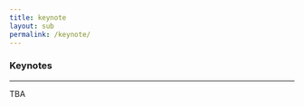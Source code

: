 ```yaml
---
title: keynote
layout: sub
permalink: /keynote/
---
```


<h3>Keynotes</h3>
<hr/>
TBA
<!-- <h4>Towards Active Inference for Distributed Intelligence in the Computing Continuum</h4>
<img src="/2025/assets/images/keynote_speaker/schahram_dustdar.jpg" align="left" style="border:10px solid white" width="200">
<h5><b>Schahram Dustdar, Professor</b></h5>
<h6>
Head of the Research Division of Distributed Systems at the TU Wien, Austria and part-time ICREA Research Professor UPF, Barcelona, Spain
</h6>
<p style="text-align: justify;">
<b>Abstract: </b> Modern distributed systems also deal with uncertain scenarios, where environments, infrastructures, and applications are widely diverse. In the scope of IoT-Edge-Fog-Cloud computing, leveraging these neuroscience-inspired principles and mechanisms could aid in building more flexible solutions able to generalize over different environments. A captivating set of hypotheses from the field of neuroscience suggests that human and animal brain mechanisms result from a few powerful principles. If proved to be accurate, these assumptions could open a deep understanding of the way humans and animals manage to cope with the unpredictability of events and imagination.
</p>
<p style="text-align: justify;">
<b>Biography: </b> Schahram Dustdar is a Full Professor of Computer Science at the TU Wien, heading the Research Division of Distributed Systems, Austria. He holds several honorary positions: University of California (USC) Los Angeles; Monash University in Melbourne, Shanghai University, Macquarie University in Sydney, and University Pompeu Fabra, Barcelona, Spain. From Dec 2016 until Jan 2017 he was a Visiting Professor at the University of Sevilla, Spain and from January until June 2017 he was a Visiting Professor at UC Berkeley, USA. From 1999 – 2007, he worked as the co-founder and chief scientist of Caramba Labs Software AG in Vienna (acquired by ProjectNetWorld AG), a venture capital co-funded software company focused on software for collaborative processes in teams. He is the co-founder of edorer.com (an EdTech company based in the US) and co-founder and chief scientist of Sinoaus.net, a Nanjing, China-based R&D organization focusing on IoT and Edge Intelligence. He serves as Editor-in-Chief of Computing (Springer). Dustdar is the recipient of multiple awards: IEEE TCSVC Outstanding Leadership Award (2018), IEEE TCSC Award for Excellence in Scalable Computing (2019), ACM Distinguished Scientist (2009), ACM Distinguished Speaker (2021), IBM Faculty Award (2012). He is an elected member of the Academia Europaea: The Academy of Europe, as well as an IEEE Fellow(2016) and an Asia-Pacific Artificial Intelligence Association (AAIA) Fellow (2021) and was AAIA president (from 2020-2021).
</p>
<hr/>
<h4>Processing and Application of Physiological and Motor Signals in Assistive Robotics</h4>
<img src="/2025/assets/images/keynote_speaker/jinhua_she.jpg" align="left" style="border:10px solid white" width="200">
<h5><b>Jinhua She, Professor</b></h5>
<h6>
The Graduate School of Bionics, Computer and Media Sciences/Control Theory and Applications, Tokyo University of Technology, Japan
</h6>
<p style="text-align: justify;">
<b>Abstract: </b> Japan entered a super-aged society [percentage of old people (≥ 65 yrs old) ≥ 21%] in 2005. Nowadays, the aging problem in Japan is very serious. As a measure to cope with aging, research related to assistive robots has been widely carried out. In this talk, I will explain how we process physiological and motor signals and make full use of them to build control systems for the assistive robots we have developed, using examples of an electric trolley, a left-right independent treadmill, and a sit-to-stand assistive machine.
</p>
<p style="text-align: justify;">
<b>Biography: </b> Dr. She received his B.S. degree in engineering from Central South University, Changsha, China, in 1983; and his M.S. and Ph.D. degrees in engineering from Tokyo Institute of Technology, Tokyo, Japan, in 1990 and 1993, respectively. In 1993, he joined the School of Engineering, Tokyo University of Technology, where he is currently a professor. Dr. She's research interests include the applications of control theory, repetitive control, active disturbance rejection, and assistive robotics. He has published more than 400 journal papers and 6 monographs. He received the IFAC (International Federation of Automatic Control) Control Engineering Practice Paper Prize in 1999 (jointly with M. Wu and M. Nakano), and was included in the list of Thomson Reuters' Highly Cited Researchers from 2013 to 2015 and World’s Top 2% Scientists since 2019. Dr. She is an IEEE Fellow, serves as an IEEE HI-TC Advisory Board member (2021-present) and an AdCom member of IEEE IES (2022-2025), was the Delegate of Cluster 4 of IEEE IES Technical Committees (2019-2021), and the chair of the Technical Committee on Human Factors (2017-2018). He is an Associated Editor of IEEE Transactions on Industrial Electronics, IEEE Journal of Emerging and Selected Topics in Industrial Electronics, and IEEJ Journal of Industry Applications, Journal of Advanced Computational Intelligence and Intelligent Informatics, and Intelligence & Robotics; and a Technical Editor of IEEE/ASME Transactions on Mechatronics.
</p>
<hr/>
<h4>Smart Cities Through Data Science and AI: Addressing Urban Growth, Migration, and Infrastructure Challenges</h4>
<img src="/2025/assets/images/keynote_speaker/Monterola.jpg" align="left" style="border:10px solid white" width="200">
<h5><b>Christopher P. Monterola, Professor</b></h5>
<h6>
Head of the Aboitiz School of Innovation, Technology, and Entrepreneurship (ASITE) of the Asian Institute of Management (AIM), Philippines
</h6>
<p style="text-align: justify;">
<b>Abstract: </b> Cities are the fundamental units of a country’s functioning, and in developing nations, building smart cities requires carefully curated infrastructure that aligns with local needs and available resources. This talk examines critical metrics often overlooked in urban growth planning and presents a simple, yet universally applicable agent-based mechanism to capture the emergent properties of growing cities. This approach is relevant to both developing and advanced economies, offering unifying insights into their seemingly complex dynamics. Additionally, the talk explores the interplay between migration, wealth movement, and urban development. While migration dynamics in advanced economies can be effectively modeled using the radiation model or by mathematically analyzing work opportunities and a region’s relative attractiveness compared to its neighbors, we demonstrate that low- to middle-income countries (LMICs) require a more nuanced approach. Factors such as education systems and local amenities must be mathematically incorporated into the radiation model to improve predictive accuracy. Furthermore, I will discuss the unique opportunities LMICs present in understanding causation principles within urban settings, particularly in areas such as pollution diffusion, traffic congestion, and the artificially inflated carrying capacities caused by intermittent tourism. I aim to demonstrate how data science and AI-driven approaches can be effectively used to formulate quantifiable policies that strike an optimal balance between cost-efficiency and urban convenience in rapidly growing cities.
</p>
<p style="text-align: justify;">
<b>Biography: </b> Dr. Christopher Monterola is a well-published physicist, machine learning scientist, educator, and technology advisor. He holds the Aboitiz Chair in Data Science and is a full professor at the Asian Institute of Management (AIM), where he is the founding head of the Aboitiz School of Innovation, Technology, and Entrepreneurship (ASITE). He also leads the Analytics, Computing, and Complex Systems (ACCeSs) lab as Principal Scientist and Executive Managing Director. Chris has mentored over 200 data scientists and physicists, including 12 PhDs, across various sectors, both locally and internationally.
His Complexity Science and AI R&D expertise has driven multi-million-dollar projects in the Philippines and Singapore, benefiting enterprises, governments, and society. Beyond academia, Dr. Monterola serves as the Lead Independent Director at Xurpas ($X), a publicly listed tech company, and has been a key consultant in several Philippine companies' and government agencies' digital transformation efforts. He played a pivotal role in shaping the National AI Roadmap for the Philippines, serves on the EDCOM2 Standing Committee, and sits on the advisory committee for the Philippine Development Plan 2023–2028. In recognition of his accomplishments, Dr. Monterola was conferred the rank of Academician in 2020 by the National Academy of Science and Technology (NAST), the highest recognition and scientific advisory body of the Philippines. As an academician, he is a lifelong advisor to the President and government on science and technology matters.
</p>
<hr/>
<h4>KCUBE - A Knowledge Graph University Curriculum Framework for Student Advising and Career Planning</h4>
<img src="/2025/assets/images/keynote_speaker/qing_li.jpg" align="left" style="border:10px solid white" width="200">
<h5><b>Qing Li, Professor</b></h5>
<h6>
Head of the Department of Computing, the Hong Kong Polytechnic University, Hong Kong
</h6>
<p style="text-align: justify;">
<b>Abstract: </b> Knowledge representations and interactions are at the forefront of teaching, learning, and career planning activities in all endeavors of education and career development. University students are increasingly faced with a myriad of interdisciplinary topics that are seemingly unrelated when unstructured knowledge representations are presented, especially during advising and career orientation sessions. This is especially challenging in fast-changing technical domains such as Computer and Data Science where university curricula are reviewed on an annual basis. This makes it increasingly difficult for instructors and administrators to present both the big picture as well as the detailed knowledge components of degree programs to students when choosing a career or establishing a plan of study and assessment. This paper introduces the KCUBE project, a virtual reality knowledge graph framework for structuring and presenting both the overall view of the Computer Science curriculum taught in the Department of Computing at the Hong Kong Polytechnic University as well as the scheduling alternatives in managing course content and presentation views by instructors and students. We employ computational information storage and retrieval methods, machine learning, and interactive virtual reality to better understand, manipulate, and visualize abstract concepts and relationships in the development of teaching and learning activities in our department.
</p>
<p style="text-align: justify;">
<b>Biography: </b> Qing Li is a Chair Professor and Head of the Department of Computing, the Hong Kong Polytechnic University. He received his B.Eng. from Hunan University (Changsha), and M.Sc. and Ph.D. degrees from the University of Southern California (Los Angeles), all in computer science. His research interests include multi-modal data management, conceptual data modeling, social media, Web services, and e-learning systems. He has authored/co-authored over 500 publications in these areas, with over 41,000 citations and H-index of 83 (source: Google Scholars). He is actively involved in the research community and has served as Editor-in-Chief of Computer & Education: X Realitty (CEXR) by Elsevier, associate editor of IEEE Transactions on Artificial Intelligence (TAI), IEEE Transactions on Cognitive and Developmental Systems (TCDS), IEEE Transactions on Knowledge and Data Engineering (TKDE), ACM Transactions on Internet Technology (TOIT), Data Science and Engineering (DSE), and World Wide Web (WWW) Journal, in addition to being a Conference and Program Chair/Co-Chair of numerous major international conferences. He also sits/sat in the Steering Committees of DASFAA, ER, ACM RecSys, IEEE U-MEDIA, and ICWL. Prof. Li is a Fellow of IEEE, AAIA, and IET.
</p>
<hr/> -->